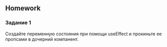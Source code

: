 ##  Homework

### Задание 1

Создайте переменную состояния при помощи useEffect и прокиньте ее пропсами в дочерний компанент. 
